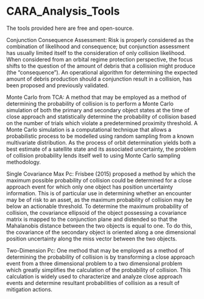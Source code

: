 # CARA_Analysis_Tools
The tools provided here are free and open-source.

Conjunction Consequence Assessment:
Risk is properly considered as the combination of likelihood and consequence; but conjunction assessment has usually limited itself to the consideration of only collision likelihood. When considered from an orbital regime protection perspective, the focus shifts to the question of the amount of debris that a collision might produce (the “consequence”). An operational algorithm for determining the expected amount of debris production should a conjunction result in a collision, has been proposed and previously validated.

Monte Carlo from TCA:
A method that may be employed as a method of determining the probability of collision is to perform a Monte Carlo simulation of both the primary and secondary object states at the time of close approach and statistically determine the probability of collision based on the number of trials which violate a predetermined proximity threshold.
A Monte Carlo simulation is a computational technique that allows a probabilistic process to be modelled using random sampling from a known multivariate distribution. As the process of orbit determination yields both a best estimate of a satellite state and its associated uncertainty, the problem of collision probability lends itself well to using Monte Carlo sampling methodology.

Single Covariance Max Pc:
Frisbee (2015) proposed a method by which the maximum possible probability of collision could be determined for a close approach event for which only one object has position uncertainty information. This is of particular use in determining whether an encounter may be of risk to an asset, as the maximum probability of collision may be below an actionable threshold. To determine the maximum probability of collision, the covariance ellipsoid of the object possessing a covariance matrix is mapped to the conjunction plane and distended so that the Mahalanobis distance between the two objects is equal to one. To do this, the covariance of the secondary object is oriented along a one dimensional position uncertainty along the miss vector between the two objects.

Two-Dimension Pc:
One method that may be employed as a method of determining the probability of collision is by transforming a close approach event from a three dimensional problem to a two dimensional problem which greatly simplifies the calculation of the probability of collision. This calculation is widely used to characterize and analyze close approach events and determine resultant probabilities of collision as a result of mitigation actions.
